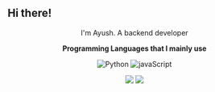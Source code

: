 <p align="center">
<h2>Hi there!</h2>
<p align="center">I'm Ayush. A backend developer</p>
<p align="center">
   <strong>Programming Languages that I mainly use</strong>
<p align="center">
   <img alt="Python" src="https://img.shields.io/badge/Python-%23000000.svg?&style=for-the-badge&logo=Python&logoColor=grey"/>
   <img alt="javaScript" src="https://img.shields.io/badge/javascript-%23000000.svg?&style=for-the-badge&logo=javascript&logoColor=blue"/>
</p>
<p align="center">
   <img src="https://github-readme-stats.vercel.app/api?username=AyushSehrawat&show_icons=true&theme=prussian"/>
   <img src="https://github-readme-streak-stats.herokuapp.com/?user=AyushSehrawat&theme=city-lights"/>
</p>
